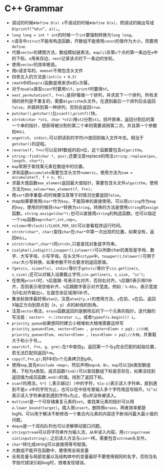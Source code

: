 # C++ Grammar

* 调试的时候`#define D(x) x`不调试的时候`#define D(x)`，把调试的输出写成`D(printf(“%d\n”, a));`。
* `long long = int * int`的时候一个`int`要强制转换为`long long`。
* c语言中`struct`不能有构造函数，开数组不能使用`const`的值作为大小，而要用`define`.
* 代替`vector`的建图方法，数组模拟链表法，`map[i]`存第`i`个点的第一条边在`e`中的下标。`e`用来存边，`next`记录该点的下一条边的坐标。
* 使用`vector`的效率极低。
* 用c语言写的，`memset`不用包含头文件
* 四舍五入的方法是`(int)(x + 0.5)`
* `cmath`中的`exp(x)`函数是用来求e的`x`次幂。
* 对于`double`类型`scanf`时要用`%lf`，`printf`时要用`%f`。
* `next_permutation(f, f+n);`是将f看做一个排列，并求其下一个排列，所有求得的排列是不重复的，需要a`lgorithm`头文件。在遇到最后一个排列后会返回`false`，并跳转到第一种排列，否则会返回`true`.
* `putchar()`,`getchar()`比`scanf()`,`printf()`快。
* `strtok(char *st1, char *st2)`用`st2`分割`st1`，损坏原串，返回分割后的第一个串的指针，想获得被分割的第二个串则需要调用第二次，并且第一个参数给`NULL`
* `unget(ch, stdin);`可以把读到的字符ch放回到输入文件中去。相当于`getchar()`的逆程。
* `reverse(f, f+n)`可以反转f数组的前n位，这个函数要包含`algorithm`。
* `string::find(char *, pos);`还要注意replace的用法`string::replace(pos, length, char*);`
* `map`常用于查找某元素在数组中的位置。
* 求和函数`accumulate`需要包含头文件`numeric`，使用方法为`sum = accumulate(f, f + n, 0);`
* 求最大值函数`max_element`返回最大值指针，需要包含头文件`algorithm`，使用方法为`max_value=*max_element(f, f+n);`
* 用`sort`排序重载`<`的时候要注意等于的情况也要返回`false`。
* map如果要使用`char*`作为`key`，不能简单的直接使用，可以用`string`作为`map`的`key`，使用的时候将`char*`转换为`string`。转换的方法是使用`string`的`assign`函数。`string.assign(char*);`也可以直接用`string`的构造函数。也可以指定一个`cmp`函数`map<char*,int,cmp>`。
* `<ctime>`中`clock()/CLOCK_PER_SEC`可以查看程序运行时间。
* `strchr(char*, char)`查找`char`在`char*`中第一次出现的位置，如果没有，返回`NULL`。
* `strstr(char*,char*)`同`strchr`,只是查找对象是字符串。
* `isalpha()`,`isdigit()`,`isupper()`,`islower()`可以判断char的类型是字母、数字、大写字母、小写字母。在头文件`cctype`中。`toupper()`,`tolower()`可用于`char`大小写转换，如果参数不符合要求则返回原值。
* `fgets(s, sizeof(s), stdin)`等价于`gets(s)`等价于`cin.getline(s, s_size);`还可以对输入设置截止字符,`cin.getline(s, s_size, ‘\n’);`
* 在使用`printf`时，`%`后面跟`-`号表示左对齐，否则右对齐。`%`后跟0表示用0补齐，否则表示用空格补齐，`%`后跟数字表示对齐宽度。例如：`%-05s`，表示宽度为5右对齐输出`s`，左面空余区域用0补齐。
* 集坐标排序最好用`atan2`，注意`atan2(y,x)`的使用方法，`y`在前，`x`在后。返回X轴正方向到原点到（x，y）点的射线的到角。
* 注意`vector`用法，`erase`函数返回的是删除后的下一个元素的指针。迭代器的写法是：`vector<  >::iterator i;`。或者`typeof(v.begin()) i`。
* `priority_queue`如果想同时建立小根堆和大根堆需要这样写`priority_queue<Elem, vector<Elem> , greater<Elem> > pq3; //小根`, `priority_queue<Elem, vector<Elem> , less<Elem> > pq2;//大根`。并重载大于和小于号。。
* `search(f, f+n, g, g+m);`在`f`中查找`g`，返回第一个与`g`完全匹配的起始位置，若无法匹配则返回`f+m`。
* `copy(f,f+n,g);`将f中的`n`个元素拷贝到`g`中。
* 使用`map`,首先`#include <map>`，然后声明`map<A，B>`，`map`可以当`B`类型数组用，下标为`A`类型。成员函数`find()`可以查找数组下标是否存在，如果没找到返回值为成员函数`.end()`的值。找到了返回下标。
* `scanf`的用法，`%*[ ]`,表示越过`[ ]`中的字符，`%[a-z]`表示读入字符串，直到遇到不是`a-z`中的字符为止，也可以在中括号里输入多个字符用逗号隔开。`%[^a]`表示读入字符串直到遇到字符`a`为止，但`a`并没有被读入。
* `multiset`是一个可存储重复元素的`set`。查找某元素的指针可以用`a.lower_bound(target)`。插入用`insert`，删除用`erase`，两者效率都是logN。可以用于解决不断修改一个集合内元素的内容还不断询问最大最小值的问题。
* `deque`是一个双向队列也可以求解移动窗口问题。
* `stringstream`可以将字符串作为输入流，从中读入内容。用`stringstream sin(inputstring);` 之后读入方法与`cin`一样。需要包含`sstream`头文件。
* `char*`转化成string可以直接用等号赋值。
* 大数组不能开在函数中，要使用全局变量
* 全局变量与局部变量以及结构体中的变量最好不要使用相同的名字，否则当名字指代错误引起bug时，很难发现错误。

